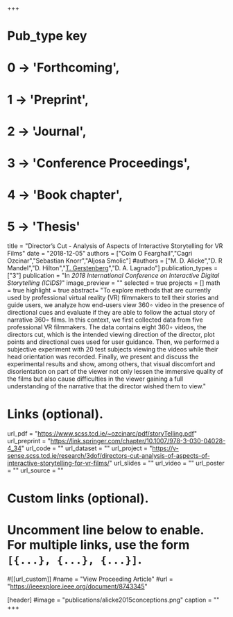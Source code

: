 +++
# Pub_type key
# 0 -> 'Forthcoming',
# 1 -> 'Preprint',
# 2 -> 'Journal',
# 3 -> 'Conference Proceedings',
# 4 -> 'Book chapter',
# 5 -> 'Thesis'

title = "Director’s Cut - Analysis of Aspects of Interactive Storytelling for VR Films"
date = "2018-12-05"
authors = ["Colm O Fearghail","Cagri Ozcinar","Sebastian Knorr","Aljosa Smolic"] 
#authors = ["M. D. Alicke","D. R Mandel","D. Hilton","[T. Gerstenberg](https://tobiasgerstenberg.github.io/)","D. A. Lagnado"]
publication_types = ["3"]
publication = "In *2018 International Conference on Interactive Digital Storytelling (ICIDS)*"
image_preview = ""
selected = true
projects = []
math = true
highlight = true
abstract= "To explore methods that are currently used by professional virtual reality (VR) filmmakers to tell their stories and guide users, we analyze how end-users view   360∘  video in the presence of directional cues and evaluate if they are able to follow the actual story of narrative   360∘  films. In this context, we first collected data from five professional VR filmmakers. The data contains eight   360∘  videos, the directors cut, which is the intended viewing direction of the director, plot points and directional cues used for user guidance. Then, we performed a subjective experiment with 20 test subjects viewing the videos while their head orientation was recorded. Finally, we present and discuss the experimental results and show, among others, that visual discomfort and disorientation on part of the viewer not only lessen the immersive quality of the films but also cause difficulties in the viewer gaining a full understanding of the narrative that the director wished them to view."

# Links (optional).
url_pdf = "https://www.scss.tcd.ie/~ozcinarc/pdf/storyTelling.pdf"
url_preprint = "https://link.springer.com/chapter/10.1007/978-3-030-04028-4_34"
url_code = ""
url_dataset = ""
url_project = "https://v-sense.scss.tcd.ie/research/3dof/directors-cut-analysis-of-aspects-of-interactive-storytelling-for-vr-films/"
url_slides = ""
url_video = ""
url_poster = ""
url_source = ""

# Custom links (optional).
#   Uncomment line below to enable. For multiple links, use the form `[{...}, {...}, {...}]`.
#[[url_custom]]
#name = "View Proceeding Article"
#url = "https://ieeexplore.ieee.org/document/8743345"

[header]
#image = "publications/alicke2015conceptions.png"
caption = ""
+++



